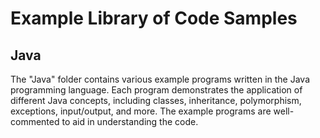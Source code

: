 # Example Library of Code Samples
## Java

The "Java" folder contains various example programs written in the Java programming language. Each program demonstrates the application of different Java concepts, including classes, inheritance, polymorphism, exceptions, input/output, and more. The example programs are well-commented to aid in understanding the code.

